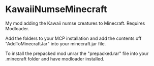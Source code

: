 KawaiiNumseMinecraft
====================

My mod adding the Kawaii numse creatures to Minecraft.
Requires Modloader.

Add the folders to your MCP installation and add the contents off "AddToMinecraftJar" into your minecraft.jar file.

To install the prepacked mod unrar the "prepacked.rar" file into your .minecraft folder and have modloader installed.